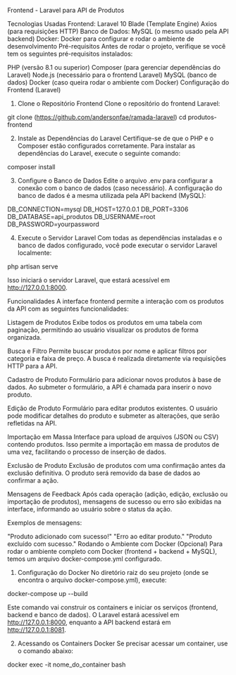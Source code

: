 Frontend - Laravel para API de Produtos

Tecnologias Usadas
Frontend:
Laravel 10
Blade (Template Engine)
Axios (para requisições HTTP)
Banco de Dados:
MySQL (o mesmo usado pela API backend)
Docker:
Docker para configurar e rodar o ambiente de desenvolvimento
Pré-requisitos
Antes de rodar o projeto, verifique se você tem os seguintes pré-requisitos instalados:

PHP (versão 8.1 ou superior)
Composer (para gerenciar dependências do Laravel)
Node.js (necessário para o frontend Laravel)
MySQL (banco de dados)
Docker (caso queira rodar o ambiente com Docker)
Configuração do Frontend (Laravel)

1. Clone o Repositório Frontend
Clone o repositório do frontend Laravel:

git clone (https://github.com/andersonfae/ramada-laravel)
cd produtos-frontend

2. Instale as Dependências do Laravel
Certifique-se de que o PHP e o Composer estão configurados corretamente. Para instalar as dependências do Laravel, execute o seguinte comando:

composer install

3. Configure o Banco de Dados
Edite o arquivo .env para configurar a conexão com o banco de dados (caso necessário). A configuração do banco de dados é a mesma utilizada pela API backend (MySQL):

DB_CONNECTION=mysql
DB_HOST=127.0.0.1
DB_PORT=3306
DB_DATABASE=api_produtos
DB_USERNAME=root
DB_PASSWORD=yourpassword

4. Execute o Servidor Laravel
Com todas as dependências instaladas e o banco de dados configurado, você pode executar o servidor Laravel localmente:

php artisan serve

Isso iniciará o servidor Laravel, que estará acessível em http://127.0.0.1:8000.

Funcionalidades
A interface frontend permite a interação com os produtos da API com as seguintes funcionalidades:

Listagem de Produtos
Exibe todos os produtos em uma tabela com paginação, permitindo ao usuário visualizar os produtos de forma organizada.

Busca e Filtro
Permite buscar produtos por nome e aplicar filtros por categoria e faixa de preço. A busca é realizada diretamente via requisições HTTP para a API.

Cadastro de Produto
Formulário para adicionar novos produtos à base de dados. Ao submeter o formulário, a API é chamada para inserir o novo produto.

Edição de Produto
Formulário para editar produtos existentes. O usuário pode modificar detalhes do produto e submeter as alterações, que serão refletidas na API.

Importação em Massa
Interface para upload de arquivos (JSON ou CSV) contendo produtos. Isso permite a importação em massa de produtos de uma vez, facilitando o processo de inserção de dados.

Exclusão de Produto
Exclusão de produtos com uma confirmação antes da exclusão definitiva. O produto será removido da base de dados ao confirmar a ação.

Mensagens de Feedback
Após cada operação (adição, edição, exclusão ou importação de produtos), mensagens de sucesso ou erro são exibidas na interface, informando ao usuário sobre o status da ação.

Exemplos de mensagens:

"Produto adicionado com sucesso!"
"Erro ao editar produto."
"Produto excluído com sucesso."
Rodando o Ambiente com Docker (Opcional)
Para rodar o ambiente completo com Docker (frontend + backend + MySQL), temos um arquivo docker-compose.yml configurado.

1. Configuração do Docker
No diretório raiz do seu projeto (onde se encontra o arquivo docker-compose.yml), execute:

docker-compose up --build

Este comando vai construir os containers e iniciar os serviços (frontend, backend e banco de dados). O Laravel estará acessível em http://127.0.0.1:8000, enquanto a API backend estará em http://127.0.0.1:8081.

2. Acessando os Containers Docker
Se precisar acessar um container, use o comando abaixo:

docker exec -it nome_do_container bash
